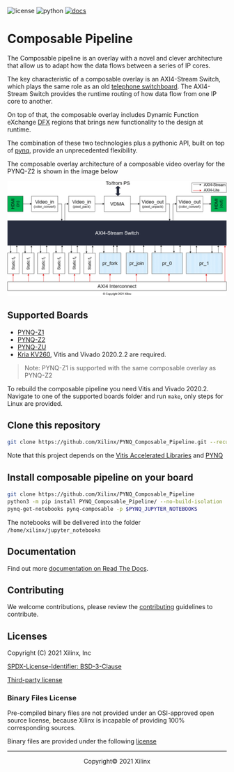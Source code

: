 ![license](https://img.shields.io/github/license/Xilinx/PYNQ_Composable_Pipeline?color=g) ![python](https://github.com/Xilinx/PYNQ_Composable_Pipeline/workflows/Python/badge.svg) [![docs](https://readthedocs.org/projects/pynq-composable/badge/?version=latest)](https://pynq-composable.readthedocs.io/en/latest/?badge=latest)


# Composable Pipeline

The Composable pipeline is an overlay with a novel and clever architecture that allow us to adapt how the data flows between a series of IP cores.

The key characteristic of a composable overlay is an AXI4-Stream Switch, which plays the same role as an old [telephone switchboard](https://en.wikipedia.org/wiki/Telephone_switchboard). The AXI4-Stream Switch provides the runtime routing of how data flow from one IP core to another.

On top of that, the composable overlay includes Dynamic Function eXchange [DFX](https://www.xilinx.com/products/design-tools/vivado/implementation/dynamic-function-exchange.html) regions that brings new functionality to the design at runtime.

The combination of these two technologies plus a pythonic API, built on top of [pynq](http://www.pynq.io/), provide an unprecedented flexibility.

The composable overlay architecture of a composable video overlay for the PYNQ-Z2 is shown in the image below

![](./pynq_composable/notebooks/img/cv-4pr.png)

## Supported Boards

* [PYNQ-Z1](boards/Pynq-Z1/README.md)
* [PYNQ-Z2](boards/Pynq-Z2/README.md)
* [PYNQ-ZU](boards/Pynq-ZU/README.md)
* [Kria KV260](boards/KV260/README.md), Vitis and Vivado 2020.2.2 are required.

> Note: PYNQ-Z1 is supported with the same composable overlay as PYNQ-Z2

To rebuild the composable pipeline you need Vitis and Vivado 2020.2. Navigate to one of the supported boards folder and run `make`, only steps for Linux are provided.

## Clone this repository

```sh
git clone https://github.com/Xilinx/PYNQ_Composable_Pipeline.git --recursive
```

Note that this project depends on the [Vitis Accelerated Libraries](https://github.com/Xilinx/Vitis_Libraries) and [PYNQ](https://github.com/Xilinx/PYNQ)

## Install composable pipeline on your board

```sh
git clone https://github.com/Xilinx/PYNQ_Composable_Pipeline
python3 -m pip install PYNQ_Composable_Pipeline/ --no-build-isolation
pynq-get-notebooks pynq-composable -p $PYNQ_JUPYTER_NOTEBOOKS
```

The notebooks will be delivered into the folder `/home/xilinx/jupyter_notebooks`

## Documentation

Find out more [documentation on Read The Docs](https://pynq-composable.readthedocs.io/en/latest/).

## Contributing

We welcome contributions, please review the [contributing](CONTRIBUTING.md) guidelines to contribute.

## Licenses

Copyright (C) 2021 Xilinx, Inc

[SPDX-License-Identifier: BSD-3-Clause](LICENSE.md)

[Third-party license](THIRD_PARTY_LIC)

### Binary Files License

Pre-compiled binary files are not provided under an OSI-approved open source license, because Xilinx is incapable of providing 100% corresponding sources.

Binary files are provided under the following [license](boards/Pynq-Z2/LICENSE)

------------------------------------------------------
<p align="center">Copyright&copy; 2021 Xilinx</p>